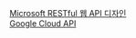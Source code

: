 [Microsoft RESTful 웹 API 디자인](https://learn.microsoft.com/ko-kr/azure/architecture/best-practices/api-design)  
[Google Cloud API](https://learn.microsoft.com/ko-kr/azure/architecture/best-practices/api-design)

